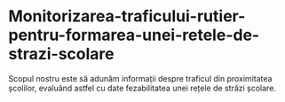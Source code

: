# Monitorizarea-traficului-rutier-pentru-formarea-unei-retele-de-strazi-scolare
Scopul nostru este să adunăm informații despre traficul din proximitatea școlilor, evaluând astfel cu date fezabilitatea  unei rețele de străzi școlare.
